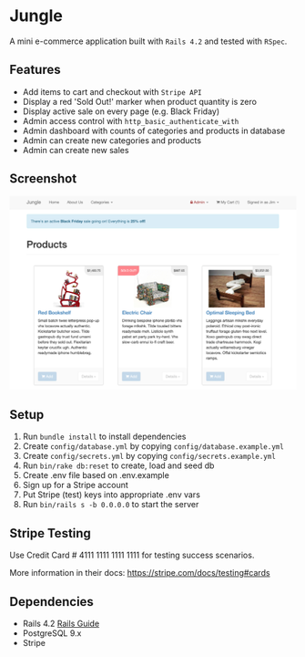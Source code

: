 # Jungle

A mini e-commerce application built with `Rails 4.2` and tested with `RSpec`.

## Features
- Add items to cart and checkout with `Stripe API`
- Display a red 'Sold Out!' marker when product quantity is zero
- Display active sale on every page (e.g. Black Friday)
- Admin access control with `http_basic_authenticate_with`
- Admin dashboard with counts of categories and products in database
- Admin can create new categories and products
- Admin can create new sales

## Screenshot
!["main page"](/docs/main-page.png)

## Setup

1. Run `bundle install` to install dependencies
2. Create `config/database.yml` by copying `config/database.example.yml`
3. Create `config/secrets.yml` by copying `config/secrets.example.yml`
4. Run `bin/rake db:reset` to create, load and seed db
5. Create .env file based on .env.example
6. Sign up for a Stripe account
7. Put Stripe (test) keys into appropriate .env vars
8. Run `bin/rails s -b 0.0.0.0` to start the server

## Stripe Testing

Use Credit Card # 4111 1111 1111 1111 for testing success scenarios.

More information in their docs: <https://stripe.com/docs/testing#cards>

## Dependencies

* Rails 4.2 [Rails Guide](http://guides.rubyonrails.org/v4.2/)
* PostgreSQL 9.x
* Stripe
